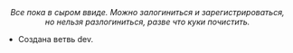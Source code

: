 <center>
  <i>
    Все пока в сыром ввиде. Можно залогиниться и зарегистрироваться, но нельзя разлогиниться, разве что куки почистить.
  </i>
</center>
<ul>
  <li>Создана ветвь dev.</li>
</ul>
